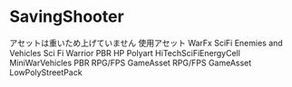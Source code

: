 # SavingShooter
アセットは重いため上げていません
  使用アセット
  WarFx
  SciFi Enemies and Vehicles
  Sci Fi Warrior PBR HP Polyart
  HiTechSciFiEnergyCell
  MiniWarVehicles
  PBR RPG/FPS GameAsset
  RPG/FPS GameAsset
  LowPolyStreetPack
  